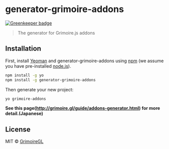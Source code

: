 # generator-grimoire-addons

[![Greenkeeper badge](https://badges.greenkeeper.io/GrimoireGL/generator-grimoire-addons.svg)](https://greenkeeper.io/)

> The generator for Grimoire.js addons

## Installation

First, install [Yeoman](http://yeoman.io) and generator-grimoire-addons using [npm](https://www.npmjs.com/) (we assume you have pre-installed [node.js](https://nodejs.org/)).

```bash
npm install -g yo
npm install -g generator-grimoire-addons
```

Then generate your new project:

```bash
yo grimoire-addons
```

**See this page(http://grimoire.gl/guide/addons-generator.html) for more detail.(Japanese)**


## License

MIT © [GrimoireGL](http://grimoire.gl)
